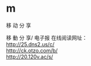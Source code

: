 # m
移 动 分 享
<p>移 動 分 享/ 电子报 在线阅读网址：<br />
  <a href="http://25.dns2.us/c/" target="_blank">http://25.dns2.us/c/</a><br />
  <a href="http://ck.otzo.com/b/" target="_blank">http://ck.otzo.com/b/</a><br />
<a href="http://20.120v.ac/s/" target="_blank">http://20.120v.ac/s/</a>
</p>
